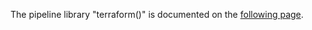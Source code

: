 The pipeline library "terraform()" is documented on the [following page](https://github.com/jenkins-infra/shared-tools/tree/main/terraform#jenkins-pipeline).
